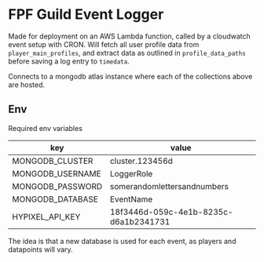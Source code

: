 # FPF Guild Event Logger

Made for deployment on an AWS Lambda function, called by a cloudwatch event setup with CRON. Will fetch all user profile data from `player_main_profiles`, and extract data as outlined in `profile_data_paths` before saving a log entry to `timedata`.

Connects to a mongodb atlas instance where each of the collections above are hosted.

## Env

Required env variables

| key              | value                                 |
| ---------------- | ------------------------------------- |
| MONGODB_CLUSTER  | cluster.123456d                       |
| MONGODB_USERNAME | LoggerRole                            |
| MONGODB_PASSWORD | somerandomlettersandnumbers           |
| MONGODB_DATABASE | EventName                             |
| HYPIXEL_API_KEY  | 18f3446d-059c-4e1b-8235c-d6a1b2341731 |

The idea is that a new database is used for each event, as players and datapoints will vary.
